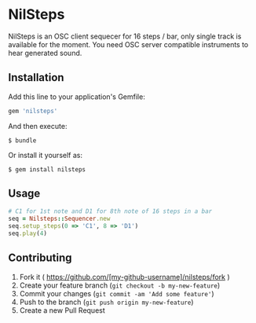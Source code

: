 # NilSteps

NilSteps is an OSC client sequecer for 16 steps / bar, only single track is available for the moment. You need OSC server compatible instruments to hear generated sound.

## Installation

Add this line to your application's Gemfile:

```ruby
gem 'nilsteps'
```

And then execute:

    $ bundle

Or install it yourself as:

    $ gem install nilsteps

## Usage

```ruby
# C1 for 1st note and D1 for 8th note of 16 steps in a bar
seq = Nilsteps::Sequencer.new
seq.setup_steps(0 => 'C1', 8 => 'D1')
seq.play(4)
```

## Contributing

1. Fork it ( https://github.com/[my-github-username]/nilsteps/fork )
2. Create your feature branch (`git checkout -b my-new-feature`)
3. Commit your changes (`git commit -am 'Add some feature'`)
4. Push to the branch (`git push origin my-new-feature`)
5. Create a new Pull Request
